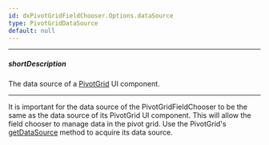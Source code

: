 ```yaml
---
id: dxPivotGridFieldChooser.Options.dataSource
type: PivotGridDataSource
default: null
---
```

---
##### shortDescription
The data source of a [PivotGrid](/api-reference/10%20UI%20Widgets/dxPivotGrid '/Documentation/ApiReference/UI_Components/dxPivotGrid/') UI component.

---
It is important for the data source of the PivotGridFieldChooser to be the same as the data source of its PivotGrid UI component. This will allow the field chooser to manage data in the pivot grid. Use the PivotGrid's [getDataSource](/api-reference/10%20UI%20Widgets/dxPivotGrid/3%20Methods/getDataSource().md '/Documentation/ApiReference/UI_Components/dxPivotGrid/Methods/#getDataSource') method to acquire its data source.